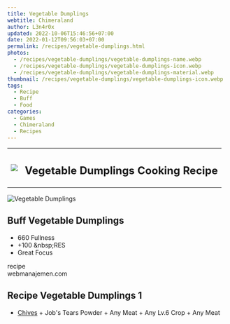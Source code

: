 ```yaml
---
title: Vegetable Dumplings
webtitle: Chimeraland
author: L3n4r0x
updated: 2022-10-06T15:46:56+07:00
date: 2022-01-12T09:56:03+07:00
permalink: /recipes/vegetable-dumplings.html
photos:
  - /recipes/vegetable-dumplings/vegetable-dumplings-name.webp
  - /recipes/vegetable-dumplings/vegetable-dumplings-icon.webp
  - /recipes/vegetable-dumplings/vegetable-dumplings-material.webp
thumbnail: /recipes/vegetable-dumplings/vegetable-dumplings-icon.webp
tags:
  - Recipe
  - Buff
  - Food
categories:
  - Games
  - Chimeraland
  - Recipes
---
```


<section id="bootstrap-wrapper"><link rel="stylesheet" href="https://cdn.statically.io/gh/dimaslanjaka/Web-Manajemen/40ac3225/css/bootstrap-4.5-wrapper.css"/><div class="row mb-2"><div class="col-md-12 mb-2"><table class="table" id="post-info"><tbody><tr><td><img class="d-inline-block me-2" src="/chimeraland/recipes/vegetable-dumplings/vegetable-dumplings-icon.webp" width="auto" height="auto"/></td><td><h1 class="fs-5">Vegetable Dumplings Cooking Recipe</h1></td></tr></tbody></table></div></div><div class="card mb-2"><div class="row g-0"><div class="col-sm-4 position-relative mb-2"><img src="/chimeraland/recipes/vegetable-dumplings/vegetable-dumplings-material.webp" class="card-img fit-cover w-100 h-100" alt="Vegetable Dumplings" data-fancybox="true"/></div><div class="col-sm-8 mb-2"><div class="card-body"><h2 class="card-title fs-5">Buff Vegetable Dumplings</h2><div class="card-text"><ul><li>660 Fullness</li><li>+100 &amp;nbsp;RES</li><li>Great Focus</li></ul></div><span class="badge rounded-pill bg-dark">recipe</span></div><div class="card-footer text-end text-muted">webmanajemen.com</div></div></div></div><div class="row mb-2"><div class="col-12 col-lg-6 recipe-item mb-2"><div class="card"><div class="card-body"><h2 class="card-title fs-5">Recipe Vegetable Dumplings 1</h2><div class="card-text"><ul><li><a class="text-decoration-none" href="/chimeraland/materials/chives.html">Chives</a><span> + </span>Job&#x27;s Tears Powder<span> + </span>Any Meat<span> + </span>Any Lv.6 Crop<span> + </span>Any Meat</li></ul></div></div></div></div></div></section>